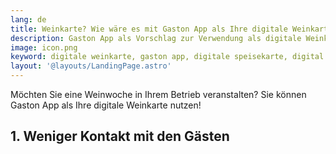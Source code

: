 ```yaml
---
lang: de
title: Weinkarte? Wie wäre es mit Gaston App als Ihre digitale Weinkarte?
description: Gaston App als Vorschlag zur Verwendung als digitale Weinkarte, da der Herbst naht.
image: icon.png
keyword: digitale weinkarte, gaston app, digitale speisekarte, digital menu
layout: '@layouts/LandingPage.astro'
---
```


Möchten Sie eine Weinwoche in Ihrem Betrieb veranstalten? Sie können Gaston App als Ihre digitale Weinkarte nutzen!

## 1. Weniger Kontakt mit den Gästen
